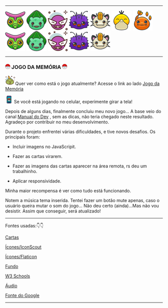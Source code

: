  _________________________________________________________________________________________________________________________________________________________________________________________________________________________________________________________________________________________________________________________________________________________________________
 ![caterpie](assets/readme/caterpie.png)
  ![bullbasaur](assets/readme/bullbasaur.png)
  ![gastly.png](assets/readme/avatar.png)
  ![venonat.png](assets/readme/venonat.png)
  ![meowth.png](assets/readme/meowth.png)
  ![psyduck.png](assets/readme/psyduck.png)
  ![charmander.png](assets/readme/charmander.png)
  ![caterpie.png](assets/readme/caterpie.png)
  ![bullbasaur.png](assets/readme/bullbasaur.png)
  ![gastly.png](assets/readme/avatar.png)
  ![venonat.png](assets/readme/venonat.png)
  ![meowth.png](assets/readme/meowth.png)



_________________________________________________________________________________________________________________________________________________________________________________________________________________________________________________________________________________________________________________________________________________________________________

### 													![188918](assets/readme/icon3.png) JOGO DA MEMÓRIA ![188918](assets/readme/icon3.png)

![avatar](assets/readme/avatar2.png)Quer ver como está o jogo atualmente? Acesse o link ao lado  [Jogo da Memória](https://georgiapereira039.github.io/MemoriaGame/jogo.html)



![pokemon-go](assets/readme/pokemon-go.png)
Se você está jogando no celular, experimente girar a tela! 



Depois de alguns dias, finalmente concluiu meu novo jogo... A base veio do canal [Manual do Dev](https://www.youtube.com/watch?v=tcbMmm77WOU) , sem as dicas, não teria chegado neste resultado. Agradeço por contribuir no meu desenvolvimento.



Durante o projeto enfrentei várias dificuldades, e tive novos desafios. Os principais foram: 

- Incluir imagens no JavaScripit.

- Fazer as cartas virarem.

- Fazer as imagens das cartas aparecer na área remota, rs deu um trabalhinho.

- Aplicar responsividade.
  

Minha maior recompensa é ver como tudo está funcionando.

Notem a música tema inserida. Tentei fazer um botão mute apenas, caso o usuário queira mutar o som do jogo... Não deu certo (ainda)...Mas não vou desistir. Assim que conseguir, será atualizado!

_______________________________________________________________________________________________________________________________________________________________________________________________________________________________________________________________________________________________________________________________________________________________________

Fontes usadas:👇👇


[Cartas](https://www.pokemon.com/br/pokedex/)

[Ícones/IconScout](https://iconscout.com/)

[Ícones/Flaticon](https://www.flaticon.com/br/icones-gratis/pokemon)

[Fundo](https://br.pinterest.com/pin/734790495467469536/?mt=login)

[W3 Schools](https://www.w3schools.com/default.asp)

[Áudio](https://ringtones.mob.org.pt/mp3/pokemon_theme-20774/)

[Fonte do Google](https://fonts.google.com/specimen/Press+Start+2P?query=press)   

_____________________________________________________________________________________________________________________________________________________________________________________________________________________________________________________________________________________________________________________________________________________________________
